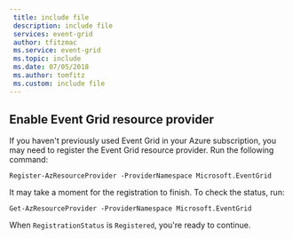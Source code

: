 ```yaml
---
 title: include file
 description: include file
 services: event-grid
 author: tfitzmac
 ms.service: event-grid
 ms.topic: include
 ms.date: 07/05/2018
 ms.author: tomfitz
 ms.custom: include file
---
```


## Enable Event Grid resource provider

If you haven't previously used Event Grid in your Azure subscription, you may need to register the Event Grid resource provider. Run the following command:

```azurepowershell-interactive
Register-AzResourceProvider -ProviderNamespace Microsoft.EventGrid
```

It may take a moment for the registration to finish. To check the status, run:

```azurepowershell-interactive
Get-AzResourceProvider -ProviderNamespace Microsoft.EventGrid
```

When `RegistrationStatus` is `Registered`, you're ready to continue.
